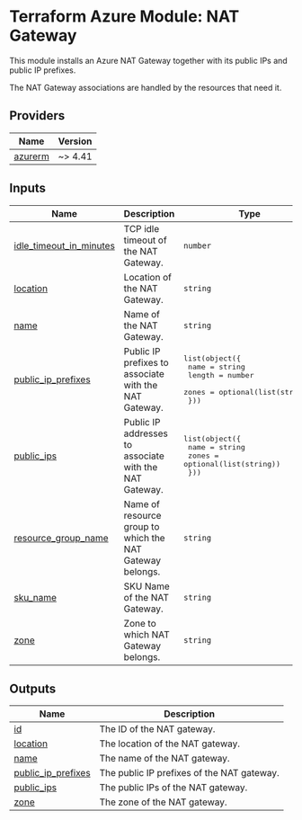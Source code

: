 <!-- BEGIN_TF_DOCS -->
# Terraform Azure Module: NAT Gateway

This module installs an Azure NAT Gateway together with its public IPs and public IP prefixes.

The NAT Gateway associations are handled by the resources that need it.

## Providers

| Name | Version |
|------|---------|
| <a name="provider_azurerm"></a> [azurerm](#provider\_azurerm) | ~> 4.41 |

## Inputs

| Name | Description | Type | Default | Required |
|------|-------------|------|---------|:--------:|
| <a name="input_idle_timeout_in_minutes"></a> [idle\_timeout\_in\_minutes](#input\_idle\_timeout\_in\_minutes) | TCP idle timeout of the NAT Gateway. | `number` | `4` | no |
| <a name="input_location"></a> [location](#input\_location) | Location of the NAT Gateway. | `string` | n/a | yes |
| <a name="input_name"></a> [name](#input\_name) | Name of the NAT Gateway. | `string` | n/a | yes |
| <a name="input_public_ip_prefixes"></a> [public\_ip\_prefixes](#input\_public\_ip\_prefixes) | Public IP prefixes to associate with the NAT Gateway. | <pre>list(object({<br/>    name   = string<br/>    length = number<br/>    zones  = optional(list(string))<br/>  }))</pre> | `[]` | no |
| <a name="input_public_ips"></a> [public\_ips](#input\_public\_ips) | Public IP addresses to associate with the NAT Gateway. | <pre>list(object({<br/>    name  = string<br/>    zones = optional(list(string))<br/>  }))</pre> | `[]` | no |
| <a name="input_resource_group_name"></a> [resource\_group\_name](#input\_resource\_group\_name) | Name of resource group to which the NAT Gateway belongs. | `string` | n/a | yes |
| <a name="input_sku_name"></a> [sku\_name](#input\_sku\_name) | SKU Name of the NAT Gateway. | `string` | `"Standard"` | no |
| <a name="input_zone"></a> [zone](#input\_zone) | Zone to which NAT Gateway belongs. | `string` | `null` | no |

## Outputs

| Name | Description |
|------|-------------|
| <a name="output_id"></a> [id](#output\_id) | The ID of the NAT gateway. |
| <a name="output_location"></a> [location](#output\_location) | The location of the NAT gateway. |
| <a name="output_name"></a> [name](#output\_name) | The name of the NAT gateway. |
| <a name="output_public_ip_prefixes"></a> [public\_ip\_prefixes](#output\_public\_ip\_prefixes) | The public IP prefixes of the NAT gateway. |
| <a name="output_public_ips"></a> [public\_ips](#output\_public\_ips) | The public IPs of the NAT gateway. |
| <a name="output_zone"></a> [zone](#output\_zone) | The zone of the NAT gateway. |
<!-- END_TF_DOCS -->